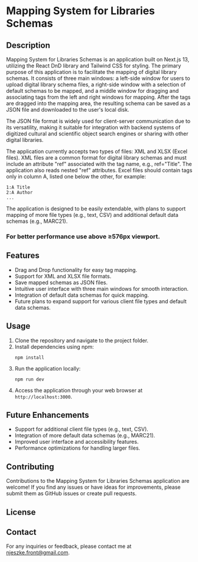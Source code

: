 # Mapping System for Libraries Schemas


## Description

Mapping System for Libraries Schemas is an application built on Next.js 13, utilizing the React DnD library and Tailwind CSS for styling. The primary purpose of this application is to facilitate the mapping of digital library schemas. It consists of three main windows: a left-side window for users to upload digital library schema files, a right-side window with a selection of default schemas to be mapped, and a middle window for dragging and associating tags from the left and right windows for mapping. After the tags are dragged into the mapping area, the resulting schema can be saved as a JSON file and downloaded to the user's local disk.

The JSON file format is widely used for client-server communication due to its versatility, making it suitable for integration with backend systems of digitized cultural and scientific object search engines or sharing with other digital libraries.

The application currently accepts two types of files: XML and XLSX (Excel files). XML files are a common format for digital library schemas and must include an attribute "ref" associated with the tag name, e.g., ref="Title". The application also reads nested "ref" attributes. Excel files should contain tags only in column A, listed one below the other, for example:
```
1:A Title
2:A Author
...
```

The application is designed to be easily extendable, with plans to support mapping of more file types (e.g., text, CSV) and additional default data schemas (e.g., MARC21).

### For better performance use above ≥576px viewport.

## Features

- Drag and Drop functionality for easy tag mapping.
- Support for XML and XLSX file formats.
- Save mapped schemas as JSON files.
- Intuitive user interface with three main windows for smooth interaction.
- Integration of default data schemas for quick mapping.
- Future plans to expand support for various client file types and default data schemas.

## Usage

1. Clone the repository and navigate to the project folder.
2. Install dependencies using npm:
   ```
   npm install
   ```
3. Run the application locally:
   ```
   npm run dev
   ```
4. Access the application through your web browser at `http://localhost:3000`.

## Future Enhancements

- Support for additional client file types (e.g., text, CSV).
- Integration of more default data schemas (e.g., MARC21).
- Improved user interface and accessibility features.
- Performance optimizations for handling larger files.

## Contributing

Contributions to the Mapping System for Libraries Schemas application are welcome! If you find any issues or have ideas for improvements, please submit them as GitHub issues or create pull requests.

## License



## Contact

For any inquiries or feedback, please contact me at njeszke.front@gmail.com.

